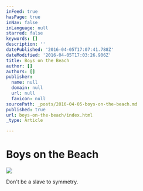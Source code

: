 ```yaml
---
inFeed: true
hasPage: true
inNav: false
inLanguage: null
starred: false
keywords: []
description: ''
datePublished: '2016-04-05T17:07:41.788Z'
dateModified: '2016-04-05T17:03:26.906Z'
title: Boys on the Beach
author: []
authors: []
publisher:
  name: null
  domain: null
  url: null
  favicon: null
sourcePath: _posts/2016-04-05-boys-on-the-beach.md
published: true
url: boys-on-the-beach/index.html
_type: Article

---
```

# Boys on the Beach
![](https://the-grid-user-content.s3-us-west-2.amazonaws.com/c7b7d80f-1fc2-4f99-811d-f9f644eccbe6.jpg)

Don't be a slave to symmetry.